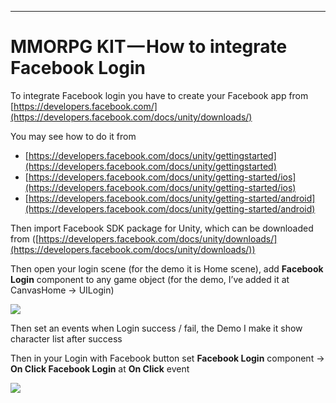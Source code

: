 * * *

MMORPG KIT — How to integrate Facebook Login
============================================

To integrate Facebook login you have to create your Facebook app from [https://developers.facebook.com/](https://developers.facebook.com/docs/unity/downloads/)

You may see how to do it from

*   [https://developers.facebook.com/docs/unity/gettingstarted](https://developers.facebook.com/docs/unity/gettingstarted)
*   [https://developers.facebook.com/docs/unity/getting-started/ios](https://developers.facebook.com/docs/unity/getting-started/ios)
*   [https://developers.facebook.com/docs/unity/getting-started/android](https://developers.facebook.com/docs/unity/getting-started/android)

Then import Facebook SDK package for Unity, which can be downloaded from ([https://developers.facebook.com/docs/unity/downloads/](https://developers.facebook.com/docs/unity/downloads/))

Then open your login scene (for the demo it is Home scene), add **Facebook Login** component to any game object (for the demo, I’ve added it at CanvasHome → UILogin)

![](https://cdn-images-1.medium.com/max/1600/1*UlYwaQVPnNAxpZA-saF3aA.png)

Then set an events when Login success / fail, the Demo I make it show character list after success

Then in your Login with Facebook button set **Facebook Login** component → **On Click Facebook Login** at **On Click** event

![](https://cdn-images-1.medium.com/max/1600/1*qlY44CvGzdY84ETGrc-4ow.png)